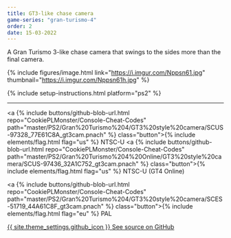 ```yaml
---
title: GT3-like chase camera
game-series: "gran-turismo-4"
order: 2
date: 15-03-2022
---
```


A Gran Turismo 3-like chase camera that swings to the sides more than the final camera.

{% include figures/image.html link="https://i.imgur.com/Nppsn61.jpg" thumbnail="https://i.imgur.com/Nppsn61h.jpg" %}

{% include setup-instructions.html platform="ps2" %}

***

<a {% include buttons/github-blob-url.html repo="CookiePLMonster/Console-Cheat-Codes" path="master/PS2/Gran%20Turismo%204/GT3%20style%20camera/SCUS-97328_77E61C8A_gt3cam.pnach" %} class="button">{% include elements/flag.html flag="us" %} NTSC-U</a>
<a {% include buttons/github-blob-url.html repo="CookiePLMonster/Console-Cheat-Codes" path="master/PS2/Gran%20Turismo%204%20Online/GT3%20style%20camera/SCUS-97436_32A1C752_gt3cam.pnach" %} class="button">{% include elements/flag.html flag="us" %} NTSC-U (GT4 Online)</a>

<a {% include buttons/github-blob-url.html repo="CookiePLMonster/Console-Cheat-Codes" path="master/PS2/Gran%20Turismo%204/GT3%20style%20camera/SCES-51719_44A61C8F_gt3cam.pnach" %} class="button">{% include elements/flag.html flag="eu" %} PAL</a>

<a href="https://github.com/CookiePLMonster/Console-Cheat-Codes/blob/master/PS2/Gran%20Turismo%204/GT3%20style%20camera" class="button github" target="_blank">{{ site.theme_settings.github_icon }} See source on GitHub</a>
